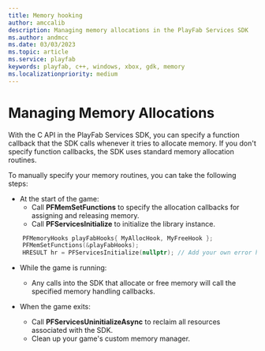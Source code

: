 ```yaml
---
title: Memory hooking
author: amccalib
description: Managing memory allocations in the PlayFab Services SDK
ms.author: andmcc
ms.date: 03/03/2023
ms.topic: article
ms.service: playfab
keywords: playfab, c++, windows, xbox, gdk, memory
ms.localizationpriority: medium
---
```


# Managing Memory Allocations

With the C API in the PlayFab Services SDK, you can specify a function callback that the SDK calls whenever it tries to allocate memory. If you don't specify function callbacks, the SDK uses standard memory allocation routines.

To manually specify your memory routines, you can take the following steps:

* At the start of the game:
    * Call **PFMemSetFunctions** to specify the allocation callbacks for assigning and releasing memory.
    * Call **PFServicesInitialize** to initialize the library instance.

```cpp
    PFMemoryHooks playFabHooks{ MyAllocHook, MyFreeHook };
    PFMemSetFunctions(&playFabHooks);
    HRESULT hr = PFServicesInitialize(nullptr); // Add your own error handling when FAILED(hr) == true
```

* While the game is running:
    * Any calls into the SDK that allocate or free memory will call the specified memory handling callbacks.

* When the game exits:
    * Call **PFServicesUninitializeAsync** to reclaim all resources associated with the SDK.
    * Clean up your game's custom memory manager.